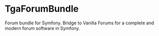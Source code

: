 # TgaForumBundle
Forum bundle for Symfony. Bridge to Vanilla Forums for a complete and modern forum software in Symfony.
